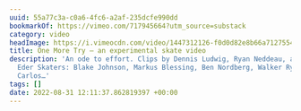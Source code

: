```yaml
---
uuid: 55a77c3a-c0a6-4fc6-a2af-235dcfe990dd
bookmarkOf: https://vimeo.com/717945664?utm_source=substack
category: video
headImage: https://i.vimeocdn.com/video/1447312126-f0d0d82e8b66a71275548263430b33b3e7166d43a3f62ab17ad8310a67dbbc0b-d_295x166
title: One More Try – an experimental skate video
description: 'An ode to effort. Clips by Dennis Ludwig, Ryan Neddeau, and Frankie
  Eder Skaters: Blake Johnson, Markus Blessing, Ben Nordberg, Walker Ryan, Ray Corey,
  Carlos…'
tags: []
date: 2022-08-31 12:11:37.862819397 +00:00
---
```


